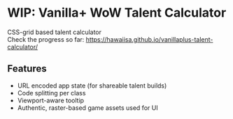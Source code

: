 # WIP: Vanilla+ WoW Talent Calculator

CSS-grid based talent calculator  
Check the progress so far: https://hawaiisa.github.io/vanillaplus-talent-calculator/
## Features

- URL encoded app state (for shareable talent builds)
- Code splitting per class
- Viewport-aware tooltip
- Authentic, raster-based game assets used for UI

